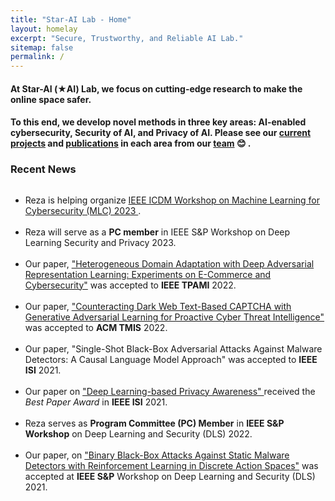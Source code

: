 ```yaml
---
title: "Star-AI Lab - Home"
layout: homelay
excerpt: "Secure, Trustworthy, and Reliable AI Lab."
sitemap: false
permalink: /
---
```


#### At Star-AI (&#9733;AI) Lab, we focus on cutting-edge research to make the online space safer.

#### To this end, we develop novel methods in three key areas: AI-enabled cybersecurity, Security of AI, and Privacy of AI. Please see our [current projects](https://star-ailab.github.io/research/) and [publications](https://star-ailab.github.io/publications/) in each area from our [team](https://star-ailab.github.io/team/) 😊 .

### Recent News

<div markdown="0" class="wrapper" style="border-bottom: 1px solid $black <!--$grey-color-->; border:4px; height:500px; overflow:auto;">
	<ul class="awards" style="margin-bottom: -5px">
		<li>Reza is helping organize <a href="https://ml4cyber.github.io/23"> IEEE ICDM Workshop on Machine Learning for Cybersecurity (MLC) 2023 </a>. </li>
		<br>
		<li>Reza will serve as a <b>PC member</b> in IEEE S&P Workshop on Deep Learning Security and Privacy 2023.</li>
		<br>
		<li>Our paper, <a href="https://ieeexplore.ieee.org/document/9744510"> "Heterogeneous Domain Adaptation with Deep Adversarial Representation Learning: Experiments on E-Commerce and Cybersecurity"</a> was accepted to <b>IEEE TPAMI</b> 2022.</li>
		<br>
		<li>Our paper, <a href="https://dl.acm.org/doi/full/10.1145/3505226"> "Counteracting Dark Web Text-Based CAPTCHA with Generative Adversarial Learning for Proactive Cyber Threat Intelligence"</a> was accepted to <b>ACM TMIS</b> 2022.</li>
		<br>
		<li>Our paper, "Single-Shot Black-Box Adversarial Attacks Against Malware Detectors: A Causal Language Model Approach" was accepted to <b>IEEE ISI</b> 2021.</li>
		<br>
		<li>Our paper on <a href="https://arxiv.org/abs/2111.09415"> "Deep Learning-based Privacy Awareness" </a> received the <i> Best Paper Award</i> in <b>IEEE ISI</b> 2021.</li>
		<br>
		<li>Reza serves as <b>Program Committee (PC) Member</b> in <b>IEEE S&P Workshop</b> on Deep Learning and Security (DLS) 2022.</li>
		<br>
		<li>Our paper, on <a href="https://ieeexplore.ieee.org/document/9474314"> "Binary Black-Box Attacks Against Static Malware Detectors with Reinforcement Learning in Discrete Action Spaces"</a> was accepted at <b>IEEE S&P</b> Workshop on Deep Learning and Security (DLS) 2021.</li>
		<br>
		<li>Our paper, <a href="https://arxiv.org/abs/2012.07994"> "Binary Black-box Evasion Attacks Against Deep Learning-based Static Malware Detectors with Adversarial Byte-Level Language Model"</a> was accepted to the <b>AAAI</b> Conference on Artificial Intelligence, Workshop on Robust, Secure, and Efficient Machine Learning (RSEML), 2021.</li>
		<br>
		<li>Our Paper on Adversarial Cross-Lingual Knowledge Transfer in Hacker Forums was accepted at <b>IEEE S&P</b> Workshop on Deep Learning and Security (DLS).</li>
		<br>
	</ul>
</div>







